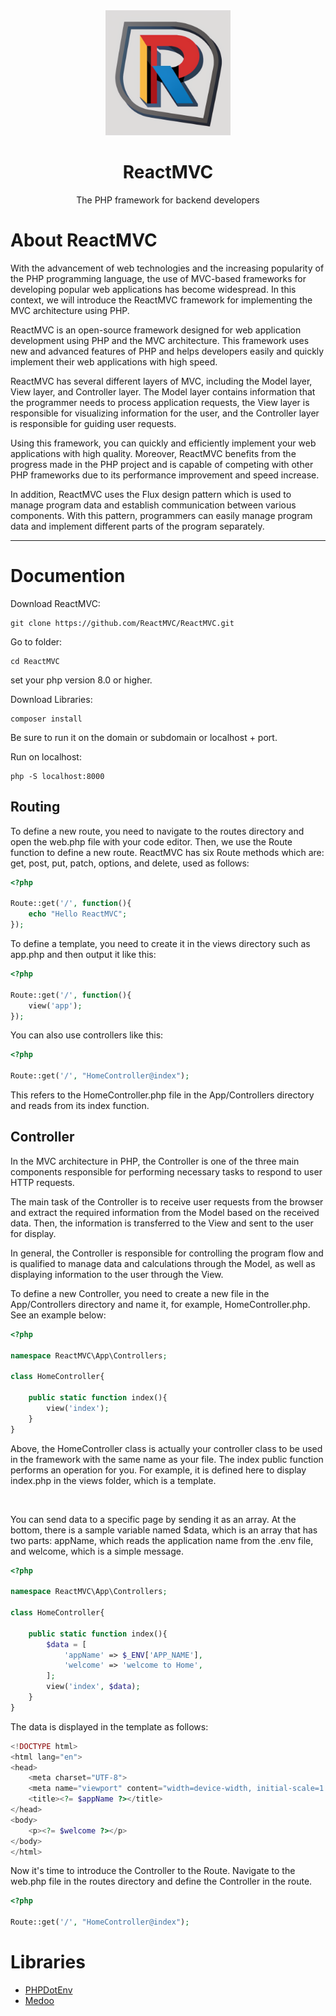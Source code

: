 <div align="center">

<img src="/public/ReactMVC.png" width="200">

# ReactMVC
The PHP framework for backend developers

</div>

# About ReactMVC
With the advancement of web technologies and the increasing popularity of the PHP programming language, the use of MVC-based frameworks for developing popular web applications has become widespread. In this context, we will introduce the ReactMVC framework for implementing the MVC architecture using PHP.

ReactMVC is an open-source framework designed for web application development using PHP and the MVC architecture. This framework uses new and advanced features of PHP and helps developers easily and quickly implement their web applications with high speed.

ReactMVC has several different layers of MVC, including the Model layer, View layer, and Controller layer. The Model layer contains information that the programmer needs to process application requests, the View layer is responsible for visualizing information for the user, and the Controller layer is responsible for guiding user requests.

Using this framework, you can quickly and efficiently implement your web applications with high quality. Moreover, ReactMVC benefits from the progress made in the PHP project and is capable of competing with other PHP frameworks due to its performance improvement and speed increase.

In addition, ReactMVC uses the Flux design pattern which is used to manage program data and establish communication between various components. With this pattern, programmers can easily manage program data and implement different parts of the program separately.
<hr>

# Documention
Download ReactMVC: 
```
git clone https://github.com/ReactMVC/ReactMVC.git
```
Go to folder:
```
cd ReactMVC
```
set your php version 8.0 or higher.

Download Libraries:
```
composer install
```
Be sure to run it on the domain or subdomain or localhost + port.

Run on localhost:
```
php -S localhost:8000
```
## Routing
To define a new route, you need to navigate to the routes directory and open the web.php file with your code editor. Then, we use the Route function to define a new route. ReactMVC has six Route methods which are: get, post, put, patch, options, and delete, used as follows:
```php
<?php

Route::get('/', function(){
    echo "Hello ReactMVC";
});
```

To define a template, you need to create it in the views directory such as app.php and then output it like this:
```php
<?php

Route::get('/', function(){
    view('app');
});
```

You can also use controllers like this:
```php
<?php

Route::get('/', "HomeController@index");
```

This refers to the HomeController.php file in the App/Controllers directory and reads from its index function.

## Controller
In the MVC architecture in PHP, the Controller is one of the three main components responsible for performing necessary tasks to respond to user HTTP requests. 

The main task of the Controller is to receive user requests from the browser and extract the required information from the Model based on the received data. Then, the information is transferred to the View and sent to the user for display.

In general, the Controller is responsible for controlling the program flow and is qualified to manage data and calculations through the Model, as well as displaying information to the user through the View.

To define a new Controller, you need to create a new file in the App/Controllers directory and name it, for example, HomeController.php.
See an example below:
```php
<?php

namespace ReactMVC\App\Controllers;

class HomeController{

    public static function index(){
        view('index');
    }
}
```
Above, the HomeController class is actually your controller class to be used in the framework with the same name as your file.
The index public function performs an operation for you. For example, it is defined here to display index.php in the views folder, which is a template.

<br>

You can send data to a specific page by sending it as an array. At the bottom, there is a sample variable named $data, which is an array that has two parts: appName, which reads the application name from the .env file, and welcome, which is a simple message.
```php
<?php

namespace ReactMVC\App\Controllers;

class HomeController{

    public static function index(){
        $data = [
            'appName' => $_ENV['APP_NAME'],
            'welcome' => 'welcome to Home',
        ];
        view('index', $data);
    }
}
```
The data is displayed in the template as follows:
```php
<!DOCTYPE html>
<html lang="en">
<head>
	<meta charset="UTF-8">
	<meta name="viewport" content="width=device-width, initial-scale=1.0">
	<title><?= $appName ?></title>
</head>
<body>
	<p><?= $welcome ?></p>
</body>
</html>
```
Now it's time to introduce the Controller to the Route. Navigate to the web.php file in the routes directory and define the Controller in the route.
```php
<?php

Route::get('/', "HomeController@index");
```

# Libraries
- [PHPDotEnv](https://github.com/vlucas/phpdotenv)
- [Medoo](https://medoo.in)

